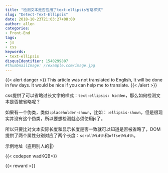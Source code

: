 ```yaml
---
title: "检测文本是否应用了text-ellipsis省略样式"
slug: "Detect-Text-Ellipsis"
date: 2018-10-23T21:03:27+08:00
author: allen
categories:
- Front-End
tags:
- js
- css
keywords:
- text-ellipsis
disqusIdentifier: 1540299807
#thumbnailImage: //example.com/image.jpg
---
```


{{< alert danger >}}
  This article was not translated to English, It will be done in few days. It would be nice if you can help me to translate.
{{< /alert >}}

css提供了可以省略过长文字的样式：`text-ellipsis: hidden`，那么如何检测文本是否被省略呢？

<!--more-->

如果有一个伪类，类似`:placeholder-shown`，比如：`:ellipsis-shown`，但是很现实并没有这个伪类，所以要想检测就必须使用js了。

所以只要比对文本实际长度和显示长度是否一致就可以知道是否被省略了，DOM提供了两个属性分别对应了两个长度：`scrollWidth`和`offsetWidth`。

示例地址（盗用别人的🙈）

{{< codepen wadKQB>}}


{{< reward >}}

